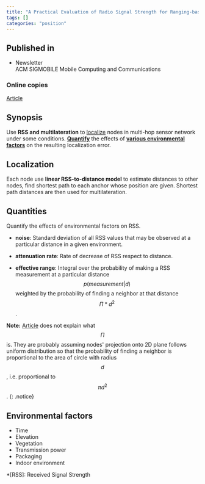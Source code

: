 ```yaml
---
title: "A Practical Evaluation of Radio Signal Strength for Ranging-based Localization (2007)"
tags: []
categories: "position"
---
```


## Published in
- Newsletter  
ACM SIGMOBILE Mobile Computing and Communications 

### Online copies
[Article][article_link]

## Synopsis
Use **RSS and multilateration** to [localize](#localization) nodes in multi-hop sensor network under some conditions. [**Quantify**](#quantities) the effects of [**various environmental factors**](#environmental-factors) on the resulting localization error.

## Localization
Each node use **linear RSS-to-distance model** to estimate distances to other nodes, find shortest path to each anchor whose position are given. Shortest path distances are then used for multilateration.

## Quantities
Quantify the effects of environmental factors on RSS.
- **noise**: Standard deviation of all RSS values that may be observed at a particular distance in a given environment.

- **attenuation rate**: Rate of decrease of RSS respect to distance.

- **effective range**: Integral over the probability of making a RSS measurement at a particular distance 
$$p(\mathit{measurement}| d)$$ weighted by the probability of finding a neighbor at that distance $$\Pi * d^2$$.

**Note:** [Article](article_link) does not explain what $$\Pi$$ is. They are probably assuming nodes' projection onto 2D plane follows uniform distribution so that the probability of finding a neighbor is proportional to the area of circle with radius $$d$$, i.e. proportional to $$\pi d^2$$.
{: .notice}

## Environmental factors
- Time
- Elevation
- Vegetation
- Transmission power
- Packaging
- Indoor environment

[article_link]: http://www.chriskarlof.com/papers/whitehouse07practical.pdf

*[RSS]: Received Signal Strength